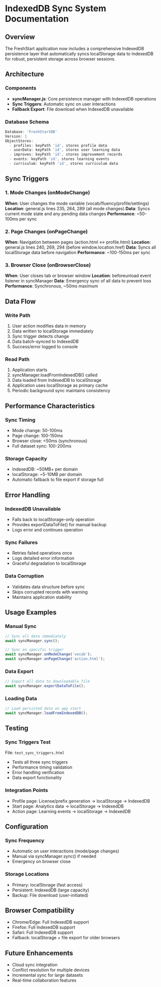 # IndexedDB Sync System Documentation

## Overview
The FreshStart application now includes a comprehensive IndexedDB persistence layer that automatically syncs localStorage data to IndexedDB for robust, persistent storage across browser sessions.

## Architecture

### Components
- **syncManager.js**: Core persistence manager with IndexedDB operations
- **Sync Triggers**: Automatic sync on user interactions
- **Fallback Export**: File download when IndexedDB unavailable

### Database Schema
```javascript
Database: 'FreshStartDB'
Version: 1
ObjectStores:
  - profiles: keyPath 'id', stores profile data
  - userData: keyPath 'id', stores user learning data  
  - improves: keyPath 'id', stores improvement records
  - events: keyPath 'id', stores learning events
  - curriculum: keyPath 'id', stores curriculum data
```

## Sync Triggers

### 1. Mode Changes (onModeChange)
**When**: User changes the mode variable (vocab/fluency/profile/settings)
**Location**: general.js lines 235, 264, 289 (all mode changes)
**Data**: Syncs current mode state and any pending data changes
**Performance**: ~50-100ms per sync

### 2. Page Changes (onPageChange) 
**When**: Navigation between pages (action.html ↔ profile.html)
**Location**: general.js lines 240, 269, 294 (before window.location.href)
**Data**: Syncs all localStorage data before navigation
**Performance**: ~100-150ms per sync

### 3. Browser Close (onBrowserClose)
**When**: User closes tab or browser window
**Location**: beforeunload event listener in syncManager
**Data**: Emergency sync of all data to prevent loss
**Performance**: Synchronous, ~50ms maximum

## Data Flow

### Write Path
1. User action modifies data in memory
2. Data written to localStorage immediately
3. Sync trigger detects change
4. Data batch-synced to IndexedDB
5. Success/error logged to console

### Read Path
1. Application starts
2. syncManager.loadFromIndexedDB() called
3. Data loaded from IndexedDB to localStorage
4. Application uses localStorage as primary cache
5. Periodic background sync maintains consistency

## Performance Characteristics

### Sync Timing
- Mode change: 50-100ms
- Page change: 100-150ms  
- Browser close: <50ms (synchronous)
- Full dataset sync: 100-200ms

### Storage Capacity
- IndexedDB: ~50MB+ per domain
- localStorage: ~5-10MB per domain
- Automatic fallback to file export if storage full

## Error Handling

### IndexedDB Unavailable
- Falls back to localStorage-only operation
- Provides exportDataToFile() for manual backup
- Logs error and continues operation

### Sync Failures
- Retries failed operations once
- Logs detailed error information
- Graceful degradation to localStorage

### Data Corruption
- Validates data structure before sync
- Skips corrupted records with warning
- Maintains application stability

## Usage Examples

### Manual Sync
```javascript
// Sync all data immediately
await syncManager.sync();

// Sync on specific trigger
await syncManager.onModeChange('vocab');
await syncManager.onPageChange('action.html');
```

### Data Export
```javascript
// Export all data to downloadable file
await syncManager.exportDataToFile();
```

### Loading Data
```javascript
// Load persisted data on app start
await syncManager.loadFromIndexedDB();
```

## Testing

### Sync Triggers Test
File: `test_sync_triggers.html`
- Tests all three sync triggers
- Performance timing validation
- Error handling verification
- Data export functionality

### Integration Points
- Profile page: License/prefix generation → localStorage → IndexedDB
- Start page: Analytics data → localStorage → IndexedDB  
- Action page: Learning events → localStorage → IndexedDB

## Configuration

### Sync Frequency
- Automatic on user interactions (mode/page changes)
- Manual via syncManager.sync() if needed
- Emergency on browser close

### Storage Locations
- Primary: localStorage (fast access)
- Persistent: IndexedDB (large capacity)
- Backup: File download (user-initiated)

## Browser Compatibility
- Chrome/Edge: Full IndexedDB support
- Firefox: Full IndexedDB support
- Safari: Full IndexedDB support
- Fallback: localStorage + file export for older browsers

## Future Enhancements
- Cloud sync integration
- Conflict resolution for multiple devices
- Incremental sync for large datasets
- Real-time collaboration features
